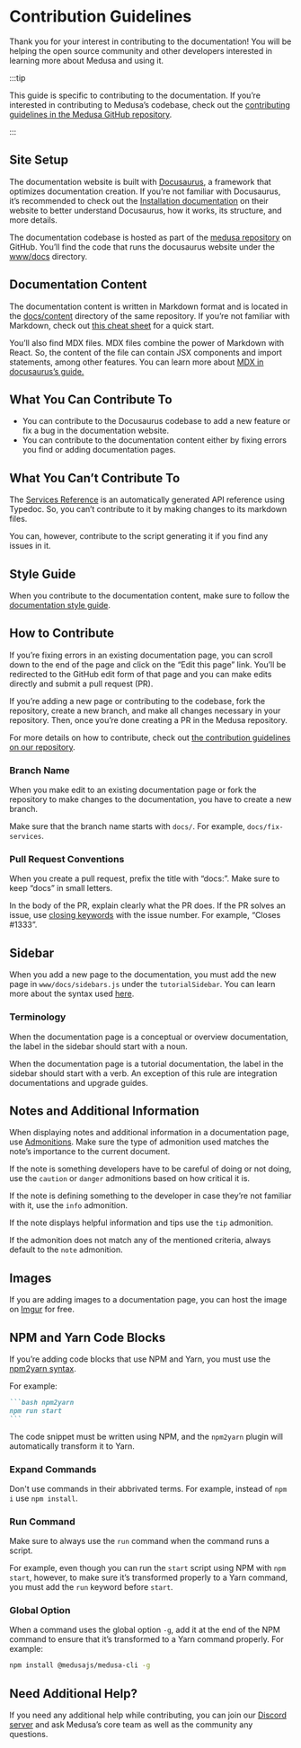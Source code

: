 # Contribution Guidelines

Thank you for your interest in contributing to the documentation! You will be helping the open source community and other developers interested in learning more about Medusa and using it.

:::tip

This guide is specific to contributing to the documentation. If you’re interested in contributing to Medusa’s codebase, check out the [contributing guidelines in the Medusa GitHub repository](https://github.com/medusajs/medusa/blob/master/CONTRIBUTING.md).

:::

## Site Setup

The documentation website is built with [Docusaurus](https://docusaurus.io/), a framework that optimizes documentation creation. If you’re not familiar with Docusaurus, it’s recommended to check out the [Installation documentation](https://docusaurus.io/docs/installation) on their website to better understand Docusaurus, how it works, its structure, and more details.

The documentation codebase is hosted as part of the [medusa repository](https://github.com/medusajs/medusa) on GitHub. You’ll find the code that runs the docusaurus website under the [www/docs](https://github.com/medusajs/medusa/tree/master/www/docs) directory.

## Documentation Content

The documentation content is written in Markdown format and is located in the [docs/content](https://github.com/medusajs/medusa/tree/master/docs/content) directory of the same repository. If you’re not familiar with Markdown, check out [this cheat sheet](https://www.markdownguide.org/cheat-sheet/) for a quick start.

You’ll also find MDX files. MDX files combine the power of Markdown with React. So, the content of the file can contain JSX components and import statements, among other features. You can learn more about [MDX in docusaurus’s guide.](https://docusaurus.io/docs/markdown-features/react)

## What You Can Contribute To

- You can contribute to the Docusaurus codebase to add a new feature or fix a bug in the documentation website.
- You can contribute to the documentation content either by fixing errors you find or adding documentation pages.

## What You Can’t Contribute To

The [Services Reference](/references/services/classes/AuthService) is an automatically generated API reference using Typedoc. So, you can’t contribute to it by making changes to its markdown files.

You can, however, contribute to the script generating it if you find any issues in it.

## Style Guide

When you contribute to the documentation content, make sure to follow the [documentation style guide](https://www.notion.so/Style-Guide-Docs-fad86dd1c5f84b48b145e959f36628e0).

## How to Contribute

If you’re fixing errors in an existing documentation page, you can scroll down to the end of the page and click on the “Edit this page” link. You’ll be redirected to the GitHub edit form of that page and you can make edits directly and submit a pull request (PR).

If you’re adding a new page or contributing to the codebase, fork the repository, create a new branch, and make all changes necessary in your repository. Then, once you’re done creating a PR in the Medusa repository.

For more details on how to contribute, check out [the contribution guidelines on our repository](https://github.com/medusajs/medusa/blob/master/CONTRIBUTING.md).

### Branch Name

When you make edit to an existing documentation page or fork the repository to make changes to the documentation, you have to create a new branch.

Make sure that the branch name starts with `docs/`. For example, `docs/fix-services`.

### Pull Request Conventions

When you create a pull request, prefix the title with “docs:”. Make sure to keep “docs” in small letters.

In the body of the PR, explain clearly what the PR does. If the PR solves an issue, use [closing keywords](https://docs.github.com/en/issues/tracking-your-work-with-issues/linking-a-pull-request-to-an-issue#linking-a-pull-request-to-an-issue-using-a-keyword) with the issue number. For example, “Closes #1333”.

## Sidebar

When you add a new page to the documentation, you must add the new page in `www/docs/sidebars.js` under the `tutorialSidebar`. You can learn more about the syntax used [here](https://docusaurus.io/docs/sidebar/items).

### Terminology

When the documentation page is a conceptual or overview documentation, the label in the sidebar should start with a noun.

When the documentation page is a tutorial documentation, the label in the sidebar should start with a verb. An exception of this rule are integration documentations and upgrade guides.

## Notes and Additional Information

When displaying notes and additional information in a documentation page, use [Admonitions](https://docusaurus.io/docs/markdown-features/admonitions). Make sure the type of admonition used matches the note’s importance to the current document.

If the note is something developers have to be careful of doing or not doing, use the `caution` or `danger` admonitions based on how critical it is.

If the note is defining something to the developer in case they’re not familiar with it, use the `info` admonition.

If the note displays helpful information and tips use the `tip` admonition.

If the admonition does not match any of the mentioned criteria, always default to the `note` admonition.

## Images

If you are adding images to a documentation page, you can host the image on [Imgur](https://imgur.com) for free.

## NPM and Yarn Code Blocks

If you’re adding code blocks that use NPM and Yarn, you must use the [npm2yarn syntax](https://docusaurus.io/docs/markdown-features/code-blocks#npm2yarn-remark-plugin).

For example:

````md
```bash npm2yarn
npm run start
```
````

The code snippet must be written using NPM, and the `npm2yarn` plugin will automatically transform it to Yarn.

### Expand Commands

Don't use commands in their abbrivated terms. For example, instead of `npm i` use `npm install`.

### Run Command

Make sure to always use the `run` command when the command runs a script.

For example, even though you can run the `start` script using NPM with `npm start`, however, to make sure it’s transformed properly to a Yarn command, you must add the `run` keyword before `start`.

### Global Option

When a command uses the global option `-g`, add it at the end of the NPM command to ensure that it’s transformed to a Yarn command properly. For example:

```bash
npm install @medusajs/medusa-cli -g
```

## Need Additional Help?

If you need any additional help while contributing, you can join our [Discord server](https://discord.gg/medusajs) and ask Medusa’s core team as well as the community any questions.
